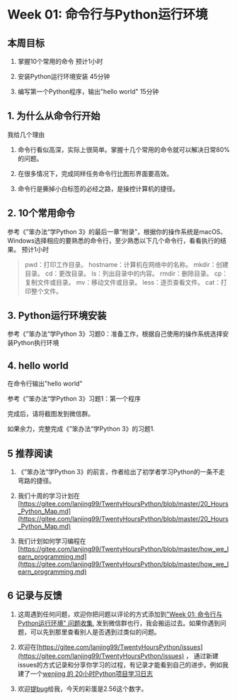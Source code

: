 # Week 01: 命令行与Python运行环境

## 本周目标

1. 掌握10个常用的命令 预计1小时

2. 安装Python运行环境安装  45分钟

3. 编写第一个Python程序，输出"hello world"  15分钟

   

## 1. 为什么从命令行开始

我给几个理由

1. 命令行看似高深，实际上很简单。掌握十几个常用的命令就可以解决日常80%的问题。

2. 在很多情况下，完成同样任务命令行比图形界面要高效。

3. 命令行是撕掉小白标签的必经之路，是操控计算机的捷径。

   

## 2. 10个常用命令

参考《”笨办法“学Python 3》的最后一章“附录”，根据你的操作系统是macOS、Windows选择相应的要熟悉的命令行，至少熟悉以下几个命令行，看看执行的结果。 预计1小时

> pwd：打印工作目录。
> hostname：计算机在网络中的名称。
> mkdir：创建目录。
> cd：更改目录。
> ls：列出目录中的内容。
> rmdir：删除目录。
> cp：复制文件或目录。
> mv：移动文件或目录。
> less：逐页查看文件。
> cat：打印整个文件。



## 3. Python运行环境安装

参考《”笨办法“学Python 3》习题0：准备工作，根据自己使用的操作系统选择安装Python执行环境



## 4. hello world

在命令行输出"hello world"

参考《”笨办法“学Python 3》习题1：第一个程序

完成后，请将截图发到微信群。

如果余力，完整完成《”笨办法“学Python 3》的习题1.



## 5 推荐阅读

1. 《”笨办法“学Python 3》的前言，作者给出了初学者学习Python的一条不走弯路的捷径。

2. 我们十周的学习计划在[https://gitee.com/lanjing99/TwentyHoursPython/blob/master/20_Hours_Python_Map.md](https://gitee.com/lanjing99/TwentyHoursPython/blob/master/20_Hours_Python_Map.md)
3. 我们计划如何学习编程在[https://gitee.com/lanjing99/TwentyHoursPython/blob/master/how_we_learn_programming.md](https://gitee.com/lanjing99/TwentyHoursPython/blob/master/how_we_learn_programming.md)



## 6 记录与反馈

1. 这周遇到任何问题，欢迎你把问题以评论的方式添加到["Week 01: 命令行与Python运行环境" 问题收集](https://gitee.com/lanjing99/TwentyHoursPython/issues/I1UGHM), 发到微信群也行，我会搬运过去。如果你遇到问题，可以先到那里查看别人是否遇到过类似的问题。

2. 欢迎在[https://gitee.com/lanjing99/TwentyHoursPython/issues](https://gitee.com/lanjing99/TwentyHoursPython/issues) ， 通过新建issues的方式记录和分享你学习的过程，有记录才能看到自己的进步。例如我建了一个[wenjing 的 20小时Python项目学习日志](https://gitee.com/lanjing99/TwentyHoursPython/issues/I1UGGG)

3. 欢迎[提bug](https://gitee.com/lanjing99/TwentyHoursPython/issues/I1UBYH)给我，今天的彩蛋是2.56这个数字。


